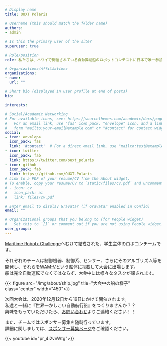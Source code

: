 ```yaml
---
# Display name
title: OUXT Polaris

# Username (this should match the folder name)
authors:
- admin

# Is this the primary user of the site?
superuser: true

# Role/position
role: 私たちは、ハワイで開催されている自動操縦船のロボットコンテストに日本で唯一参加している学生主体のチームです！

# Organizations/Affiliations
organizations:
- name: 
  url: ""

# Short bio (displayed in user profile at end of posts)
bio: 

interests:

# Social/Academic Networking
# For available icons, see: https://sourcethemes.com/academic/docs/page-builder/#icons
#   For an email link, use "fas" icon pack, "envelope" icon, and a link in the
#   form "mailto:your-email@example.com" or "#contact" for contact widget.
social:
- icon: envelope
  icon_pack: fas
  link: '#contact'  # For a direct email link, use "mailto:test@example.org".
- icon: twitter
  icon_pack: fab
  link: https://twitter.com/ouxt_polaris
- icon: github
  icon_pack: fab
  link: https://github.com/OUXT-Polaris
# Link to a PDF of your resume/CV from the About widget.
# To enable, copy your resume/CV to `static/files/cv.pdf` and uncomment the lines below.
# - icon: cv
#   icon_pack: ai
#   link: files/cv.pdf

# Enter email to display Gravatar (if Gravatar enabled in Config)
email: ""

# Organizational groups that you belong to (for People widget)
#   Set this to `[]` or comment out if you are not using People widget.
user_groups:
---
```


[Maritime Robotx Challenge](https://www.robotx.org/)へむけて結成された、学生主体のロボコンチームです。

それぞれのチームは制御機器、制御系、センサー、さらにそのアルゴリズム等を開発し、それらを[WAM-V](http://www.wam-v.com/)という船体に搭載して大会に出場します。<br>
船は完全自動運転でなくてはならず、大会中には様々なタスクが課されます。

{{< figure src="/img/about/ship.jpg" title="大会中の船の様子" class="center" width="450">}}

次回大会は、2020年12月12日から19日にかけて開催されます。<br>
私達と一緒に『世界一かしこい自動航行船』をつくりませんか？？<br>
興味をもっていただけたら、[お問い合わせ](./#contact)よりご連絡ください！！

また、チームではスポンサー募集を随時行っています。<br>
詳細に関しましては、[スポンサー募集ページ](./pages/call-sponsor)をご確認ください。

{{< youtube id="pr_4i2vnWtg">}}